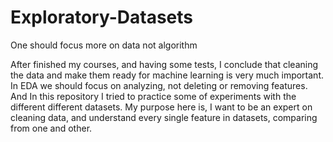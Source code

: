 # Exploratory-Datasets
One should focus more on data not algorithm

After finished my courses, and having some tests, I conclude that cleaning the data and make them ready for machine learning is very much important. 
In EDA we should focus on analyzing, not deleting or removing features.
And In this repository I tried to practice some of experiments with the different different datasets.
My purpose here is, I want to be an expert on cleaning data, and understand every single feature in datasets, comparing from one and other.
